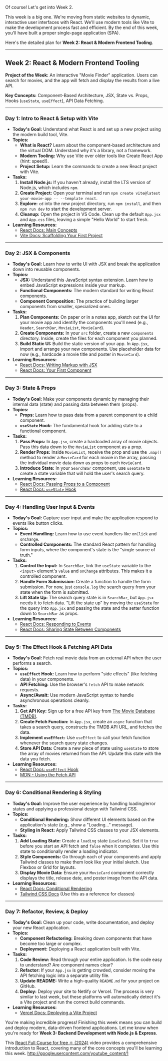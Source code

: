 Of course\! Let's get into Week 2.

This week is a big one. We're moving from static websites to dynamic, interactive user interfaces with React. We'll use modern tools like Vite to make the development process fast and efficient. By the end of this week, you'll have built a proper single-page application (SPA).

Here's the detailed plan for **Week 2: React & Modern Frontend Tooling**.

-----

## Week 2: React & Modern Frontend Tooling

**Project of the Week:** An interactive "Movie Finder" application. Users can search for movies, and the app will fetch and display the results from a live API.

**Key Concepts:** Component-Based Architecture, JSX, State vs. Props, Hooks (`useState`, `useEffect`), API Data Fetching.

-----

### **Day 1: Intro to React & Setup with Vite**

  * **Today's Goal:** Understand what React is and set up a new project using the modern build tool, Vite.
  * **Topics:**
      * **What is React?** Learn about the component-based architecture and the virtual DOM. Understand why it's a library, not a framework.
      * **Modern Tooling:** Why use Vite over older tools like Create React App (hint: speed\!).
      * **Project Setup:** Learn the commands to create a new React project with Vite.
  * **Tasks:**
    1.  **Install Node.js:** If you haven't already, install the LTS version of Node.js, which includes `npm`.
    2.  **Create Project:** Open your terminal and run `npm create vite@latest your-movie-app -- --template react`.
    3.  **Explore:** `cd` into the new project directory, run `npm install`, and then `npm run dev` to start the development server.
    4.  **Cleanup:** Open the project in VS Code. Clean up the default `App.jsx` and `App.css` files, leaving a simple "Hello World" to start fresh.
  * **Learning Resources:**
      * [React Docs: Main Concepts](https://react.dev/learn)
      * [Vite Docs: Scaffolding Your First Project](https://vitejs.dev/guide/)

-----

### **Day 2: JSX & Components**

  * **Today's Goal:** Learn how to write UI with JSX and break the application down into reusable components.
  * **Topics:**
      * **JSX:** Understand this JavaScript syntax extension. Learn how to embed JavaScript expressions inside your markup.
      * **Functional Components:** The modern standard for writing React components.
      * **Component Composition:** The practice of building larger components from smaller, specialized ones.
  * **Tasks:**
    1.  **Plan Components:** On paper or in a notes app, sketch out the UI for your movie app and identify the components you'll need (e.g., `Header`, `SearchBar`, `MovieList`, `MovieCard`).
    2.  **Create Components:** In your `src` folder, create a new `components` directory. Inside, create the files for each component you planned.
    3.  **Build Static UI:** Build the static version of your app. In `App.jsx`, import and arrange your new components. Use placeholder data for now (e.g., hardcode a movie title and poster in `MovieCard`).
  * **Learning Resources:**
      * [React Docs: Writing Markup with JSX](https://react.dev/learn/writing-markup-with-jsx)
      * [React Docs: Your First Component](https://react.dev/learn/your-first-component)

-----

### **Day 3: State & Props**

  * **Today's Goal:** Make your components dynamic by managing their internal data (state) and passing data between them (props).
  * **Topics:**
      * **Props:** Learn how to pass data from a parent component to a child component.
      * **`useState` Hook:** The fundamental hook for adding state to a functional component.
  * **Tasks:**
    1.  **Pass Props:** In `App.jsx`, create a hardcoded array of movie objects. Pass this data down to the `MovieList` component as a prop.
    2.  **Render Props:** Inside `MovieList`, receive the prop and use the `.map()` method to render a `MovieCard` for each movie in the array, passing the individual movie data down as props to each `MovieCard`.
    3.  **Introduce State:** In your `SearchBar` component, use `useState` to create a state variable that will hold the user's search query.
  * **Learning Resources:**
      * [React Docs: Passing Props to a Component](https://react.dev/learn/passing-props-to-a-component)
      * [React Docs: `useState` Hook](https://www.google.com/search?q=%5Bhttps://react.dev/reference/react/useState%5D\(https://react.dev/reference/react/useState\))

-----

### **Day 4: Handling User Input & Events**

  * **Today's Goal:** Capture user input and make the application respond to events like button clicks.
  * **Topics:**
      * **Event Handling:** Learn how to use event handlers like `onClick` and `onChange`.
      * **Controlled Components:** The standard React pattern for handling form inputs, where the component's state is the "single source of truth."
  * **Tasks:**
    1.  **Control the Input:** In `SearchBar`, link the `useState` variable to the `<input>` element's `value` and `onChange` attributes. This makes it a controlled component.
    2.  **Handle Form Submission:** Create a function to handle the form submission. For now, just `console.log` the search query from your state when the form is submitted.
    3.  **Lift State Up:** The search query state is in `SearchBar`, but `App.jsx` needs it to fetch data. "Lift the state up" by moving the `useState` for the query into `App.jsx` and passing the state and the setter function down to `SearchBar` as props.
  * **Learning Resources:**
      * [React Docs: Responding to Events](https://react.dev/learn/responding-to-events)
      * [React Docs: Sharing State Between Components](https://react.dev/learn/sharing-state-between-components)

-----

### **Day 5: The Effect Hook & Fetching API Data**

  * **Today's Goal:** Fetch real movie data from an external API when the user performs a search.
  * **Topics:**
      * **`useEffect` Hook:** Learn how to perform "side effects" (like fetching data) in your components.
      * **API Fetching:** Use the browser's `fetch` API to make network requests.
      * **Async/Await:** Use modern JavaScript syntax to handle asynchronous operations cleanly.
  * **Tasks:**
    1.  **Get API Key:** Sign up for a free API key from [The Movie Database (TMDB)](https://www.themoviedb.org/signup).
    2.  **Create Fetch Function:** In `App.jsx`, create an `async` function that takes a search query, constructs the TMDB API URL, and fetches the data.
    3.  **Implement `useEffect`:** Use `useEffect` to call your fetch function whenever the search query state changes.
    4.  **Store API Data:** Create a new piece of state using `useState` to store the array of movies returned from the API. Update this state with the data you fetch.
  * **Learning Resources:**
      * [React Docs: `useEffect` Hook](https://www.google.com/search?q=%5Bhttps://react.dev/reference/react/useEffect%5D\(https://react.dev/reference/react/useEffect\))
      * [MDN - Using the Fetch API](https://developer.mozilla.org/en-US/docs/Web/API/Fetch_API/Using_Fetch)

-----

### **Day 6: Conditional Rendering & Styling**

  * **Today's Goal:** Improve the user experience by handling loading/error states and applying a professional design with Tailwind CSS.
  * **Topics:**
      * **Conditional Rendering:** Show different UI elements based on the application's state (e.g., show a "Loading..." message).
      * **Styling in React:** Apply Tailwind CSS classes to your JSX elements.
  * **Tasks:**
    1.  **Add Loading State:** Create a `loading` state (`useState`). Set it to `true` before you start an API fetch and `false` when it completes. Use this state to conditionally render a loading indicator.
    2.  **Style Components:** Go through each of your components and apply Tailwind classes to make them look like your initial sketch. Use Flexbox or Grid for layouts.
    3.  **Display Movie Data:** Ensure your `MovieCard` component correctly displays the title, release date, and poster image from the API data.
  * **Learning Resources:**
      * [React Docs: Conditional Rendering](https://react.dev/learn/conditional-rendering)
      * [Tailwind CSS Docs](https://tailwindcss.com/docs) (Use this as a reference for classes)

-----

### **Day 7: Refactor, Review, & Deploy**

  * **Today's Goal:** Clean up your code, write documentation, and deploy your new React application.
  * **Topics:**
      * **Component Refactoring:** Breaking down components that have become too large or complex.
      * **Deployment:** Deploying a React application built with Vite.
  * **Tasks:**
    1.  **Code Review:** Read through your entire application. Is the code easy to understand? Are component names clear?
    2.  **Refactor:** If your `App.jsx` is getting crowded, consider moving the API fetching logic into a separate utility file.
    3.  **Update README:** Write a high-quality `README.md` for your project on GitHub.
    4.  **Deploy:** Deploy your site to Netlify or Vercel. The process is very similar to last week, but these platforms will automatically detect it's a Vite project and run the correct build commands.
  * **Learning Resources:**
      * [Vercel Docs: Deploying a Vite Project](https://www.google.com/search?q=https://vercel.com/guides/deploying-vite-with-vercel)

You're making incredible progress\! Finishing this week means you can build and deploy modern, data-driven frontend applications. Let me know when you're ready for **Week 3: Backend Development with Node.js & Express**.

This [React Full Course for free ⚛️ (2024)](https://www.youtube.com/watch?v=CgkZ7MvWUAA) video provides a comprehensive introduction to React, covering many of the core concepts you'll be learning this week.
http://googleusercontent.com/youtube_content/1
